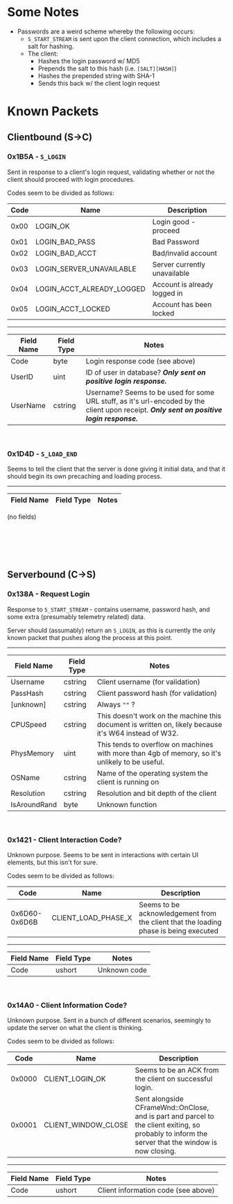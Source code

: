 Some Notes
=====
* Passwords are a weird scheme whereby the following occurs:
  *  `S_START_STREAM` is sent upon the client connection, which includes a salt for hashing.
  *  The client:
     *  Hashes the login password w/ MD5
     *  Prepends the salt to this hash (i.e. `[SALT][HASH]`)
     *  Hashes the prepended string with SHA-1
     *  Sends this back w/ the client login request

Known Packets
======

## **Clientbound (S->C)**
### **0x1B5A - `S_LOGIN`**

Sent in response to a client's login request, validating whether or not
the client should proceed with login procedures.

Codes seem to be divided as follows:

| Code | Name                      | Description                  |
| ---- | ------------------------- | ---------------------------- |
| 0x00 | LOGIN_OK                  | Login good - proceed         |
| 0x01 | LOGIN_BAD_PASS            | Bad Password                 |
| 0x02 | LOGIN_BAD_ACCT            | Bad/invalid account          |
| 0x03 | LOGIN_SERVER_UNAVAILABLE  | Server currently unavailable |
| 0x04 | LOGIN_ACCT_ALREADY_LOGGED | Account is already logged in |
| 0x05 | LOGIN_ACCT_LOCKED         | Account has been locked      |

---

| Field Name | Field Type | Notes                                                                                                                                      |
| ---------- | ---------- | ------------------------------------------------------------------------------------------------------------------------------------------ |
| Code       | byte       | Login response code (see above)                                                                                                            |
| UserID     | uint       | ID of user in database? **_Only sent on positive login response._**                                                                        |
| UserName   | cstring    | Username? Seems to be used for some URL stuff, as it's url-encoded by the client upon receipt. **_Only sent on positive login response._** |

<br>

### **0x1D4D - `S_LOAD_END`**
Seems to tell the client that the server is done giving it initial data, and
that it should begin its own precaching and loading process.

---

| Field Name | Field Type | Notes |
| ---------- | ---------- | ----- |
(no fields)

<br>
<br>
<br>
<br>

## **Serverbound (C->S)**
### **0x138A** - **Request Login**
Response to `S_START_STREAM` - contains username, password hash, and some
extra (presumably telemetry related) data.

Server should (assumably) return an `S_LOGIN`, as this is currently the only
known packet that pushes along the process at this point.

---

| Field Name   | Field Type | Notes                                                                                                 |
| ------------ | ---------- | ----------------------------------------------------------------------------------------------------- |
| Username     | cstring    | Client username (for validation)                                                                      |
| PassHash     | cstring    | Client password hash (for validation)                                                                 |
| [unknown]    | cstring    | Always `""` ?                                                                                         |
| CPUSpeed     | cstring    | This doesn't work on the machine this document is written on, likely because it's W64 instead of W32. |
| PhysMemory   | uint       | This tends to overflow on machines with more than 4gb of memory, so it's unlikely to be useful.       |
| OSName       | cstring    | Name of the operating system the client is running on                                                 |
| Resolution   | cstring    | Resolution and bit depth of the client                                                                |
| IsAroundRand | byte       | Unknown function                                                                                      |

<br>

### **0x1421 - Client Interaction Code?**

Unknown purpose. Seems to be sent in interactions with certain UI elements,
but this isn't for sure.

Codes seem to be divided as follows:

| Code          | Name                | Description                                                                          |
| ------------- | ------------------- | ------------------------------------------------------------------------------------ |
| 0x6D60-0x6D6B | CLIENT_LOAD_PHASE_X | Seems to be acknowledgement from the client that the loading phase is being executed |
---

| Field Name | Field Type | Notes        |
| ---------- | ---------- | ------------ |
| Code       | ushort     | Unknown code |

<br>

### **0x14A0 - Client Information Code?**

Unknown purpose. Sent in a bunch of different scenarios, seemingly to update
the server on what the client is thinking.

Codes seem to be divided as follows:

| Code   | Name                | Description                                                                                                                                       |
| ------ | ------------------- | ------------------------------------------------------------------------------------------------------------------------------------------------- |
| 0x0000 | CLIENT_LOGIN_OK     | Seems to be an ACK from the client on successful login.                                                                                           |
| 0x0001 | CLIENT_WINDOW_CLOSE | Sent alongside CFrameWnd::OnClose, and is part and parcel to the client exiting, so probably to inform the server that the window is now closing. |

---

| Field Name | Field Type | Notes                               |
| ---------- | ---------- | ----------------------------------- |
| Code       | ushort     | Client information code (see above) |
